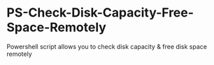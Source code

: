 #  PS-Check-Disk-Capacity-Free-Space-Remotely
 Powershell script allows you to check disk capacity & free disk space remotely

